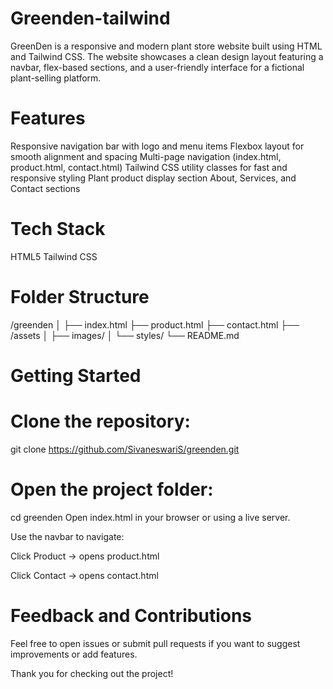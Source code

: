 # Greenden-tailwind

GreenDen is a responsive and modern plant store website built using HTML and Tailwind CSS. The website showcases a clean design layout featuring a navbar, flex-based sections, and a user-friendly interface for a fictional plant-selling platform.

# Features

Responsive navigation bar with logo and menu items
Flexbox layout for smooth alignment and spacing
Multi-page navigation (index.html, product.html, contact.html)
Tailwind CSS utility classes for fast and responsive styling
Plant product display section
About, Services, and Contact sections

# Tech Stack

HTML5
Tailwind CSS

# Folder Structure

/greenden
│
├── index.html
├── product.html
├── contact.html
├── /assets
│   ├── images/
│   └── styles/
└── README.md

# Getting Started

# Clone the repository:
git clone https://github.com/SivaneswariS/greenden.git

# Open the project folder:
cd greenden
Open index.html in your browser or using a live server.

Use the navbar to navigate:

Click Product → opens product.html

Click Contact → opens contact.html

# Feedback and Contributions

Feel free to open issues or submit pull requests if you want to suggest improvements or add features.

Thank you for checking out the project!

